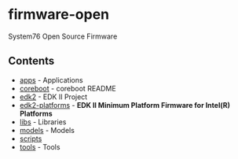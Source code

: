 # firmware-open

System76 Open Source Firmware

## Contents

- [apps](./apps) - Applications
- [coreboot](https://github.com/system76/coreboot.git) - coreboot README
- [edk2](https://github.com/system76/edk2.git) - EDK II Project
- [edk2-platforms](https://github.com/system76/edk2-platforms.git) - **EDK II Minimum Platform Firmware for Intel(R) Platforms**
- [libs](./libs) - Libraries
- [models](./models) - Models
- [scripts](./scripts)
- [tools](./tools) - Tools
